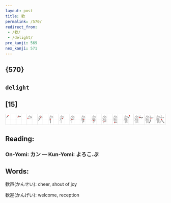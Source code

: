 ```yaml
---
layout: post
title: 歓
permalink: /570/
redirect_from:
 - /歓/
 - /delight/
pre_kanji: 569
nex_kanji: 571
---
```


## {570}

## `delight`

## [15]

<div class="stroke"><img src="../images/E6AD93.png" /></div>

## Reading:

### On-Yomi: カン &mdash; Kun-Yomi: よろこ.ぶ

## Words:

歓声(かんせい): cheer, shout of joy

歓迎(かんげい): welcome, reception
